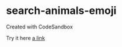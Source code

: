 # search-animals-emoji
Created with CodeSandbox


Try it here
[a link](https://github.com/user/repo/blob/branch/other_file.md)
